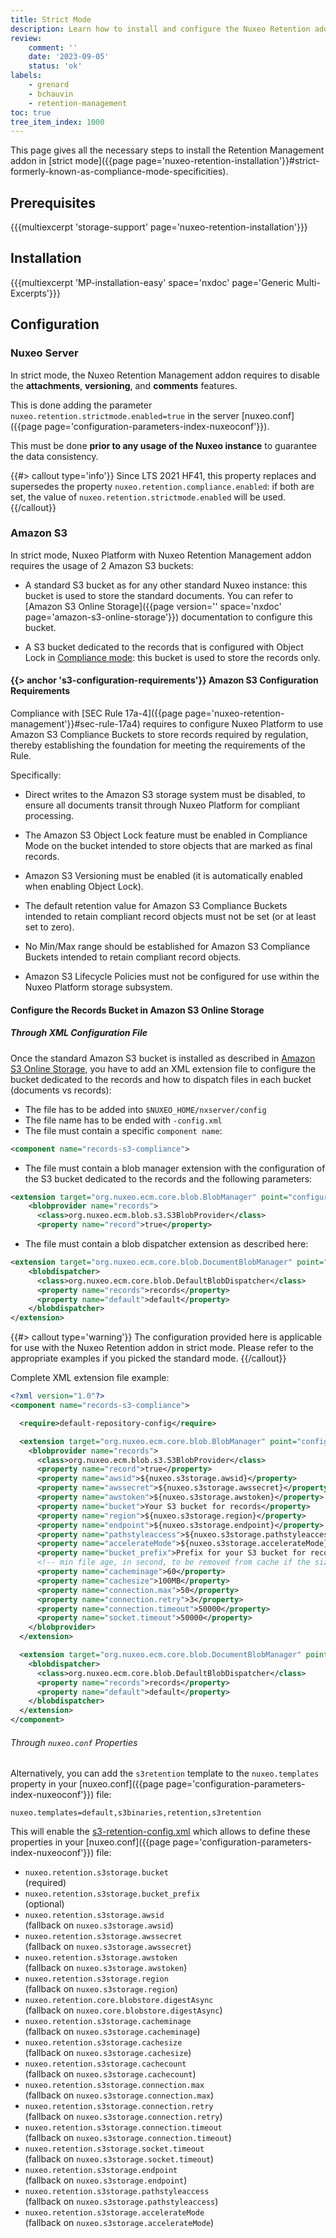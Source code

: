 ```yaml
---
title: Strict Mode
description: Learn how to install and configure the Nuxeo Retention addon in strict mode (formerly known as compliance mode).
review:
    comment: ''
    date: '2023-09-05'
    status: 'ok'
labels:
    - grenard
    - bchauvin
    - retention-management
toc: true
tree_item_index: 1000
---
```


This page gives all the necessary steps to install the Retention Management addon in [strict mode]({{page page='nuxeo-retention-installation'}}#strict-formerly-known-as-compliance-mode-specificities).

## Prerequisites

{{{multiexcerpt 'storage-support' page='nuxeo-retention-installation'}}}

## Installation

{{{multiexcerpt 'MP-installation-easy' space='nxdoc' page='Generic Multi-Excerpts'}}}

## Configuration

### Nuxeo Server

In strict mode, the Nuxeo Retention Management addon requires to disable the **attachments**, **versioning**, and **comments** features.

This is done adding the parameter `nuxeo.retention.strictmode.enabled=true` in the server [nuxeo.conf]({{page page='configuration-parameters-index-nuxeoconf'}}).

This must be done **prior to any usage of the Nuxeo instance** to guarantee the data consistency.

{{#> callout type='info'}}
Since LTS 2021 HF41, this property replaces and supersedes the property `nuxeo.retention.compliance.enabled`: if both are set, the value of `nuxeo.retention.strictmode.enabled` will be used.
{{/callout}}

### Amazon S3

In strict mode, Nuxeo Platform with Nuxeo Retention Management addon requires the usage of 2 Amazon S3 buckets:

- A standard S3 bucket as for any other standard Nuxeo instance: this bucket is used to store the standard documents. You can refer to [Amazon S3 Online Storage]({{page version='' space='nxdoc' page='amazon-s3-online-storage'}}) documentation to configure this bucket.

- A S3 bucket dedicated to the records that is configured with Object Lock in [Compliance mode](#s3-configuration-requirements): this bucket is used to store the records only. 

#### {{> anchor 's3-configuration-requirements'}} Amazon S3 Configuration Requirements

Compliance with [SEC Rule 17a-4]({{page page='nuxeo-retention-management'}}#sec-rule-17a4) requires to configure Nuxeo Platform to use Amazon S3 Compliance Buckets to store records required by regulation, thereby establishing the foundation for meeting the requirements of the Rule.</br>

Specifically:

- Direct writes to the Amazon S3 storage system must be disabled, to ensure all documents transit through Nuxeo Platform for compliant processing.

- The Amazon S3 Object Lock feature must be enabled in Compliance Mode on the bucket intended to store objects that are marked as final records.

- Amazon S3 Versioning must be enabled (it is automatically enabled when enabling Object Lock).

- The default retention value for Amazon S3 Compliance Buckets intended to retain compliant record objects must not be set (or at least set to zero).

- No Min/Max range should be established for Amazon S3 Compliance Buckets intended to retain compliant record objects.

- Amazon S3 Lifecycle Policies must not be configured for use within the Nuxeo Platform storage subsystem.

#### Configure the Records Bucket in Amazon S3 Online Storage

##### Through XML Configuration File

Once the standard Amazon S3 bucket is installed as described in [Amazon S3 Online Storage](https://connect.nuxeo.com/nuxeo/site/marketplace/package/amazon-s3-online-storage), you have to add an XML extension file to configure the bucket dedicated to the records and how to dispatch files in each bucket (documents vs records):
- The file has to be added into `$NUXEO_HOME/nxserver/config`
- The file name has to be ended with `-config.xml`
- The file must contain a specific `component name`:

```xml
<component name="records-s3-compliance">
```
- The file must contain a blob manager extension with the configuration of the S3 bucket dedicated to the records and the following parameters:

```xml
<extension target="org.nuxeo.ecm.core.blob.BlobManager" point="configuration">
    <blobprovider name="records">
      <class>org.nuxeo.ecm.blob.s3.S3BlobProvider</class>
      <property name="record">true</property>
```
- The file must contain a blob dispatcher extension as described here:

```xml
<extension target="org.nuxeo.ecm.core.blob.DocumentBlobManager" point="configuration">
    <blobdispatcher>
      <class>org.nuxeo.ecm.core.blob.DefaultBlobDispatcher</class>
      <property name="records">records</property>
      <property name="default">default</property>
    </blobdispatcher>
</extension>
```

{{#> callout type='warning'}}
The configuration provided here is applicable for use with the Nuxeo Retention addon in strict mode. Please refer to the appropriate examples if you picked the standard mode.
{{/callout}}

Complete XML extension file example:
```xml
<?xml version="1.0"?>
<component name="records-s3-compliance">

  <require>default-repository-config</require>

  <extension target="org.nuxeo.ecm.core.blob.BlobManager" point="configuration">
    <blobprovider name="records">
      <class>org.nuxeo.ecm.blob.s3.S3BlobProvider</class>
      <property name="record">true</property>
      <property name="awsid">${nuxeo.s3storage.awsid}</property>
      <property name="awssecret">${nuxeo.s3storage.awssecret}</property>
      <property name="awstoken">${nuxeo.s3storage.awstoken}</property>
      <property name="bucket">Your S3 bucket for records</property>
      <property name="region">${nuxeo.s3storage.region}</property>
      <property name="endpoint">${nuxeo.s3storage.endpoint}</property>
      <property name="pathstyleaccess">${nuxeo.s3storage.pathstyleaccess}</property>
      <property name="accelerateMode">${nuxeo.s3storage.accelerateMode}</property>
      <property name="bucket_prefix">Prefix for your S3 bucket for records</property>
      <!-- min file age, in second, to be removed from cache if the size max size is reached, default is 3600 -->
      <property name="cacheminage">60</property>
      <property name="cachesize">100MB</property>
      <property name="connection.max">50</property>
      <property name="connection.retry">3</property>
      <property name="connection.timeout">50000</property>
      <property name="socket.timeout">50000</property>
    </blobprovider>
  </extension>

  <extension target="org.nuxeo.ecm.core.blob.DocumentBlobManager" point="configuration">
    <blobdispatcher>
      <class>org.nuxeo.ecm.core.blob.DefaultBlobDispatcher</class>
      <property name="records">records</property>
      <property name="default">default</property>
    </blobdispatcher>
  </extension>
</component>
```

###### Through `nuxeo.conf` Properties

Alternatively, you can add the `s3retention` template to the `nuxeo.templates` property in your [nuxeo.conf]({{page page='configuration-parameters-index-nuxeoconf'}}) file:
```
nuxeo.templates=default,s3binaries,retention,s3retention
```

This will enable the [s3-retention-config.xml](https://github.com/nuxeo/nuxeo-retention/blob/lts-2021/nuxeo-retention-package/src/main/resources/install/templates/s3retention/nxserver/config/s3-retention-config.xml.nxftl) which allows to define these properties in your [nuxeo.conf]({{page page='configuration-parameters-index-nuxeoconf'}}) file:
  - `nuxeo.retention.s3storage.bucket`</br>
    (required)
  - `nuxeo.retention.s3storage.bucket_prefix`</br>
    (optional)
  - `nuxeo.retention.s3storage.awsid`</br>
    (fallback on `nuxeo.s3storage.awsid`)
  - `nuxeo.retention.s3storage.awssecret`</br>
    (fallback on `nuxeo.s3storage.awssecret`)
  - `nuxeo.retention.s3storage.awstoken`</br>
    (fallback on `nuxeo.s3storage.awstoken`)
  - `nuxeo.retention.s3storage.region`</br>
    (fallback on `nuxeo.s3storage.region`)
  - `nuxeo.retention.core.blobstore.digestAsync`</br>
    (fallback on `nuxeo.core.blobstore.digestAsync`)
  - `nuxeo.retention.s3storage.cacheminage`</br>
    (fallback on `nuxeo.s3storage.cacheminage`)
  - `nuxeo.retention.s3storage.cachesize`</br>
    (fallback on `nuxeo.s3storage.cachesize`)
  - `nuxeo.retention.s3storage.cachecount`</br>
    (fallback on `nuxeo.s3storage.cachecount`)
  - `nuxeo.retention.s3storage.connection.max`</br>
    (fallback on `nuxeo.s3storage.connection.max`)
  - `nuxeo.retention.s3storage.connection.retry`</br>
    (fallback on `nuxeo.s3storage.connection.retry`)
  - `nuxeo.retention.s3storage.connection.timeout` </br>
    (fallback on `nuxeo.s3storage.connection.timeout`)
  - `nuxeo.retention.s3storage.socket.timeout` </br>
    (fallback on `nuxeo.s3storage.socket.timeout`)
  - `nuxeo.retention.s3storage.endpoint`</br>
    (fallback on `nuxeo.s3storage.endpoint`)
  - `nuxeo.retention.s3storage.pathstyleaccess`</br>
    (fallback on `nuxeo.s3storage.pathstyleaccess`)
  - `nuxeo.retention.s3storage.accelerateMode`</br>
    (fallback on `nuxeo.s3storage.accelerateMode`)
